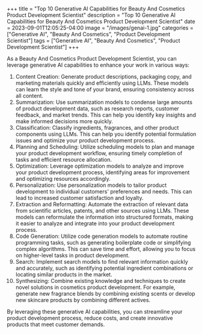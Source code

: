 +++
title = "Top 10 Generative AI Capabilities for Beauty And Cosmetics Product Development Scientist"
description = "Top 10 Generative AI Capabilities for Beauty And Cosmetics Product Development Scientist"
date = 2023-09-01T12:05:25-04:00
image = "/images/genai-1.jpg"
categories = ["Generative AI", "Beauty And Cosmetics", "Product Development Scientist"]
tags = ["Generative AI", "Beauty And Cosmetics", "Product Development Scientist"]
+++

As a Beauty And Cosmetics Product Development Scientist, you can leverage generative AI capabilities to enhance your work in various ways:

1. Content Creation: Generate product descriptions, packaging copy, and marketing materials quickly and efficiently using LLMs. These models can learn the style and tone of your brand, ensuring consistency across all content.
2. Summarization: Use summarization models to condense large amounts of product development data, such as research reports, customer feedback, and market trends. This can help you identify key insights and make informed decisions more quickly.
3. Classification: Classify ingredients, fragrances, and other product components using LLMs. This can help you identify potential formulation issues and optimize your product development process.
4. Planning and Scheduling: Utilize scheduling models to plan and manage your product development workflow, ensuring timely completion of tasks and efficient resource allocation.
5. Optimization: Leverage optimization models to analyze and improve your product development process, identifying areas for improvement and optimizing resources accordingly.
6. Personalization: Use personalization models to tailor product development to individual customers' preferences and needs. This can lead to increased customer satisfaction and loyalty.
7. Extraction and Reformatting: Automate the extraction of relevant data from scientific articles, patents, and other sources using LLMs. These models can reformulate the information into structured formats, making it easier to analyze and integrate into your product development process.
8. Code Generation: Utilize code generation models to automate routine programming tasks, such as generating boilerplate code or simplifying complex algorithms. This can save time and effort, allowing you to focus on higher-level tasks in product development.
9. Search: Implement search models to find relevant information quickly and accurately, such as identifying potential ingredient combinations or locating similar products in the market.
10. Synthesizing: Combine existing knowledge and techniques to create novel solutions in cosmetics product development. For example, generate new fragrance blends by combining existing scents or develop new skincare products by combining different actives.

By leveraging these generative AI capabilities, you can streamline your product development process, reduce costs, and create innovative products that meet customer demands.